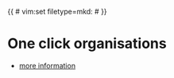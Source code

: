 {{ # vim:set filetype=mkd: # }}

# One click organisations

 * [more information](http://www.circus-foundation.org/projects/one-click-organisations/)

